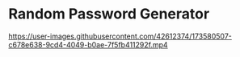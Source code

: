 # Random Password Generator


https://user-images.githubusercontent.com/42612374/173580507-c678e638-9cd4-4049-b0ae-7f5fb411292f.mp4

